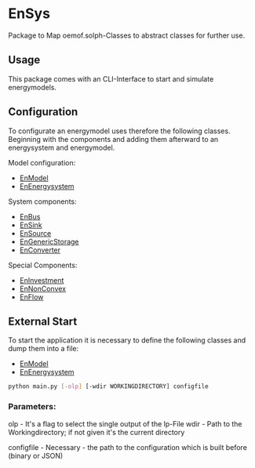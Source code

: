 # EnSys
Package to Map oemof.solph-Classes to abstract classes for further use.

## Usage
This package comes with an CLI-Interface to start and simulate energymodels. 

## Configuration
To configurate an energymodel uses therefore the following classes. Beginning with the components and adding them afterward to an energysystem and energymodel.

Model configuration:

- [EnModel](components/model.md)
- [EnEnergysystem](components/energysystem.md)

System components:

- [EnBus](components/bus.md)
- [EnSink](components/sink.md)
- [EnSource](components/source.md)
- [EnGenericStorage](components/genericstorage.md)
- [EnConverter](components/converter.md)

Special Components:

- [EnInvestment](components/investment.md)
- [EnNonConvex](components/nonconvex.md)
- [EnFlow](components/flow.md)
  
  
## External Start
To start the application it is necessary to define the following classes and dump them into a file:

- [EnModel](components/model.md)
- [EnEnergysystem](components/energysystem.md)

``` bash
python main.py [-olp] [-wdir WORKINGDIRECTORY] configfile
```

### Parameters:
olp - It's a flag to select the single output of the lp-File
wdir - Path to the Workingdirectory; if not given it's the current directory

configfile - Necessary - the path to the configuration which is built before (binary or JSON)

